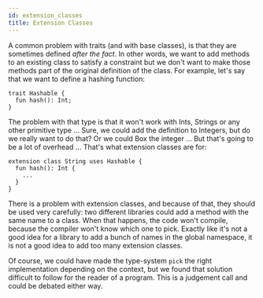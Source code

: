```yaml
---
id: extension_classes
title: Extension Classes
---
```


A common problem with traits (and with base classes), is that they are sometimes defined *after the fact*. In other words, we want to add methods to an existing class to satisfy a constraint but we don't want to make those methods part of the original definition of the class. For example, let's say that we want to define a hashing function:

```
trait Hashable {
  fun hash(): Int;
}
```

The problem with that type is that it won't work with Ints, Strings or any other primitive type ... Sure, we could add the definition to Integers, but do we really want to do that? Or we could Box the integer ... But that's going to be a lot of overhead ... That's what extension classes are for:

```
extension class String uses Hashable {
  fun hash(): Int {
    ...
  }
}
```

There is a problem with extension classes, and because of that, they should be used very carefully: two different libraries could add a method with the same name to a class. When that happens, the code won't compile, because the compiler won't know which one to pick. Exactly like it's not a good idea for a library to add a bunch of names in the global namespace, it is not a good idea to add too many extension classes.

Of course, we could have made the type-system `pick` the right implementation depending on the context, but we found that solution difficult to follow for the reader of a program. This is a judgement call and could be debated either way.
